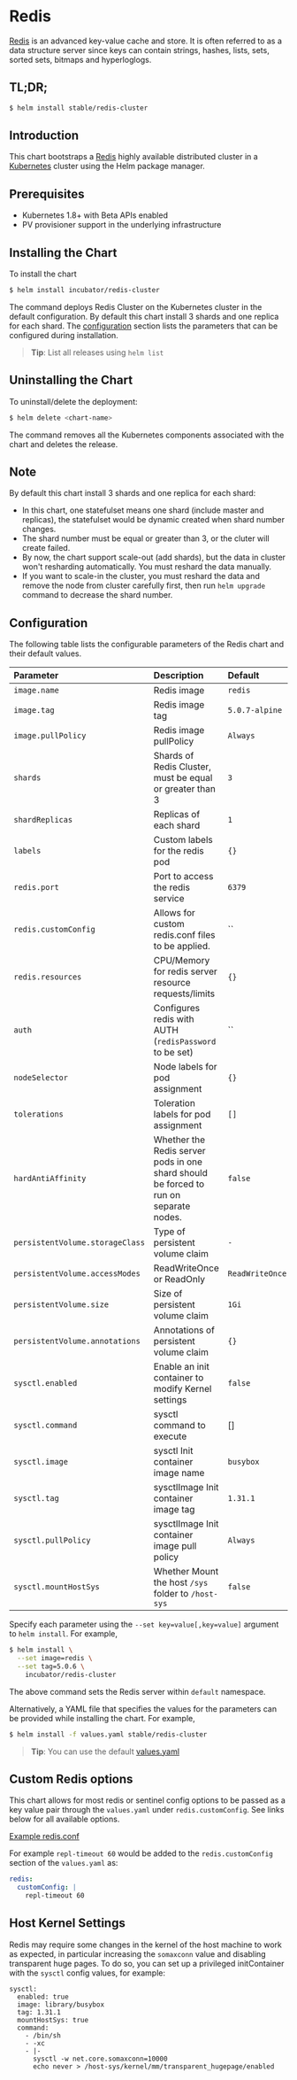 # Redis

[Redis](http://redis.io/) is an advanced key-value cache and store. It is often referred to as a data structure server since keys can contain strings, hashes, lists, sets, sorted sets, bitmaps and hyperloglogs.

## TL;DR;

```bash
$ helm install stable/redis-cluster
```

## Introduction

This chart bootstraps a [Redis](https://redis.io) highly available distributed cluster in a [Kubernetes](http://kubernetes.io) cluster using the Helm package manager.

## Prerequisites

- Kubernetes 1.8+ with Beta APIs enabled
- PV provisioner support in the underlying infrastructure

## Installing the Chart

To install the chart

```bash
$ helm install incubator/redis-cluster
```

The command deploys Redis Cluster on the Kubernetes cluster in the default configuration. By default this chart install 3 shards and one replica for each shard. The [configuration](#configuration) section lists the parameters that can be configured during installation.

> **Tip**: List all releases using `helm list`

## Uninstalling the Chart

To uninstall/delete the deployment:

```bash
$ helm delete <chart-name>
```

The command removes all the Kubernetes components associated with the chart and deletes the release.

## Note
By default this chart install 3 shards and one replica for each shard:
 * In this chart, one statefulset means one shard (include master and replicas), the statefulset would be dynamic created when shard number changes.
 * The shard number must be equal or greater than 3, or the cluter will create failed.
 * By now, the chart support scale-out (add shards), but the data in cluster won't resharding automatically. You must reshard the data manually.
 * If you want to scale-in the cluster, you must reshard the data and remove the node from cluster carefully first, then run `helm upgrade` command to decrease the shard number.

## Configuration

The following table lists the configurable parameters of the Redis chart and their default values.

| Parameter                        | Description                                                                             | Default                 |
|:---------------------------------|:----------------------------------------------------------------------------------------|:------------------------|
| `image.name`                     | Redis image                                                                             | `redis`                 |
| `image.tag`                      | Redis image tag                                                                         | `5.0.7-alpine`          |
| `image.pullPolicy`               | Redis image pullPolicy                                                                  | `Always`                |
| `shards`                         | Shards of Redis Cluster, must be equal or greater than 3                                | `3`                     |
| `shardReplicas`                  | Replicas of each shard                                                                  | `1`                     |
| `labels`                         | Custom labels for the redis pod                                                         | `{}`                    |
| `redis.port`                     | Port to access the redis service                                                        | `6379`                  |
| `redis.customConfig`             | Allows for custom redis.conf files to be applied.                                       | ``                      |
| `redis.resources`                | CPU/Memory for redis server resource requests/limits                                    | `{}`                    |
| `auth`                           | Configures redis with AUTH (`redisPassword` to be set)                                  | ``                      |
| `nodeSelector`                   | Node labels for pod assignment                                                          | `{}`                    |
| `tolerations`                    | Toleration labels for pod assignment                                                    | `[]`                    |
| `hardAntiAffinity`               | Whether the Redis server pods in one shard should be forced to run on separate nodes.   | `false`                 |
| `persistentVolume.storageClass`  | Type of persistent volume claim                                                         | `-`                     |
| `persistentVolume.accessModes`   | ReadWriteOnce or ReadOnly                                                               | `ReadWriteOnce`         |
| `persistentVolume.size`          | Size of persistent volume claim                                                         | `1Gi`                   |
| `persistentVolume.annotations`   | Annotations of persistent volume claim                                                  | `{}`                    |
| `sysctl.enabled`                 | Enable an init container to modify Kernel settings                                      | `false`                 |
| `sysctl.command`                 | sysctl command to execute                                                               | []                      |
| `sysctl.image`                   | sysctl Init container image name                                                        | `busybox`               |
| `sysctl.tag`                     | sysctlImage Init container image tag                                                    | `1.31.1`                |
| `sysctl.pullPolicy`              | sysctlImage Init container image pull policy                                            | `Always`                |
| `sysctl.mountHostSys`            | Whether Mount the host `/sys` folder to `/host-sys`                                     | `false`                 |                                                                                                                                                        | `false`                                                                                    |

Specify each parameter using the `--set key=value[,key=value]` argument to `helm install`. For example,

```bash
$ helm install \
  --set image=redis \
  --set tag=5.0.6 \
    incubator/redis-cluster
```

The above command sets the Redis server within `default` namespace.

Alternatively, a YAML file that specifies the values for the parameters can be provided while installing the chart. For example,

```bash
$ helm install -f values.yaml stable/redis-cluster
```

> **Tip**: You can use the default [values.yaml](values.yaml)

## Custom Redis options

This chart allows for most redis or sentinel config options to be passed as a key value pair through the `values.yaml` under `redis.customConfig`. See links below for all available options.

[Example redis.conf](http://download.redis.io/redis-stable/redis.conf)

For example `repl-timeout 60` would be added to the `redis.customConfig` section of the `values.yaml` as:

```yml
redis:
  customConfig: |
    repl-timeout 60
```

## Host Kernel Settings
Redis may require some changes in the kernel of the host machine to work as expected, in particular increasing the `somaxconn` value and disabling transparent huge pages.
To do so, you can set up a privileged initContainer with the `sysctl` config values, for example:
```
sysctl:
  enabled: true
  image: library/busybox
  tag: 1.31.1
  mountHostSys: true
  command:
    - /bin/sh
    - -xc
    - |-
      sysctl -w net.core.somaxconn=10000
      echo never > /host-sys/kernel/mm/transparent_hugepage/enabled
```

